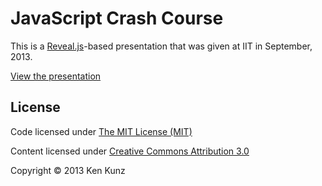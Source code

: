 # JavaScript Crash Course

This is a [Reveal.js](http://lab.hakim.se/reveal-js/)-based presentation that was given at IIT in September, 2013.

[View the presentation](http://kenkunz.github.io/js-crash-course/)

## License

Code licensed under [The MIT License (MIT)](http://opensource.org/licenses/MIT)

Content licensed under [Creative Commons Attribution 3.0](http://creativecommons.org/licenses/by/3.0/)

Copyright &copy; 2013 Ken Kunz
